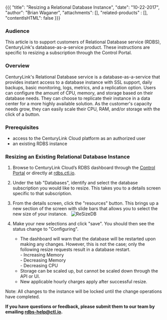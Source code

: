{{{
  "title": "Resizing a Relational Database Instance",
  "date": "10-22-2017",
  "author": "Brian Waganer",
  "attachments": [],
  "related-products" : [],
  "contentIsHTML": false
}}}

### Audience
This article is to support customers of Relational Database service (RDBS), CenturyLink's database-as-a-service product. These instructions are specific to resizing a subscription through the Control Portal.

### Overview
CenturyLink's Relational Database service is a database-as-a-service that provides instant access to a database instance with SSL support, daily backups, basic monitoring, logs, metrics, and a replication option. Users can configure the amount of CPU, memory, and storage based on their database needs. They can choose to replicate their instance in a data center for a more highly available solution. As the customer's capacity needs grow, they can easily scale their CPU, RAM, and/or storage with the click of a button.

### Prerequisites
* access to the CenturyLink Cloud platform as an authorized user
* an existing RDBS instance

### Resizing an Existing Relational Database Instance
1. Browse to CenturyLink Cloud’s RDBS dashboard through the [Control Portal][1] or directly at [rdbs.ctl.io][2].

2. Under the tab "Databases", identify and select the database subscription you would like to resize. This takes you to a details screen specific to that subscription.

3. From the details screen, click the "resources" button. This brings up a new section of the screen with slide bars that allows you to select the new size of your instance.
    ![ReSizeDB][3]

4.  Make your new selections and click "save". You should then see the status change to "Configuring".
    - The dashboard will warn that the database will be restarted upon making any changes. However, this is not the case; only the following resize requests result in a database restart.  
    \- Increasing Memory  
    \- Decreasing Memory  
    \- Decreasing CPU
    - Storage can be scaled up, but cannot be scaled down through the API or UI.
    - New applicable hourly charges apply after successful resize.

Note: All changes to the instance will be locked until the change operations have completed.

**If you have questions or feedback, please submit them to our team by emailing [rdbs-help@ctl.io][4].**

[1]: https://control.ctl.io
[2]: https://rdbs.ctl.io
[3]: ../images/rdbs/rdbs-resize-db.png
[4]: mailto:rdbs-help@ctl.io
